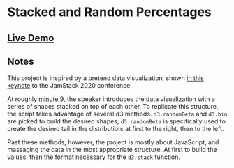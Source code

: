 # Stacked and Random Percentages

## [Live Demo](https://codepen.io/borntofrappe/pen/QWjeEEg)

## Notes

This project is inspired by a pretend data visualization, shown [in this keynote](https://youtu.be/w9yrrQBBKos) to the JamStack 2020 conference.

At roughly [minute 9](https://youtu.be/w9yrrQBBKos?t=565), the speaker introduces the data visualization with a series of shapes stacked on top of each other. To replicate this structure, the script takes advantage of several d3 methods. `d3.randomBeta` and `d3.bin` are picked to build the desired shapes; `d3.randomBeta` is specifically used to create the desired tail in the distribution: at first to the right, then to the left.

Past these methods, however, the project is mostly about JavaScript, and massaging the data in the most appropriate structure. At first to build the values, then the format necessary for the `d3.stack` function.
